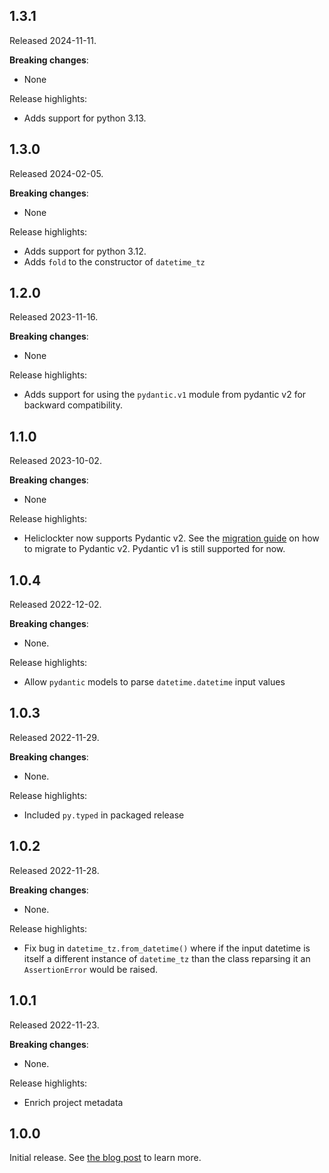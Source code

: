 1.3.1
-----

Released 2024-11-11.

**Breaking changes**:

- None

Release highlights:

- Adds support for python 3.13.

1.3.0
-----

Released 2024-02-05.

**Breaking changes**:

- None

Release highlights:

- Adds support for python 3.12.
- Adds `fold` to the constructor of `datetime_tz`

1.2.0
-----

Released 2023-11-16.

**Breaking changes**:

- None

Release highlights:

- Adds support for using the `pydantic.v1` module from pydantic v2 for backward compatibility.

1.1.0
-----

Released 2023-10-02.

**Breaking changes**:

- None

Release highlights:

- Heliclockter now supports Pydantic v2. See the
  [migration guide](https://docs.pydantic.dev/latest/migration/) on how to migrate to Pydantic v2.
  Pydantic v1 is still supported for now. 

1.0.4
-----

Released 2022-12-02.

**Breaking changes**:

- None.

Release highlights:

- Allow `pydantic` models to parse `datetime.datetime` input values

1.0.3
-----

Released 2022-11-29.

**Breaking changes**:

- None.

Release highlights:

- Included `py.typed` in packaged release

1.0.2
-----

Released 2022-11-28.

**Breaking changes**:

- None.

Release highlights:

- Fix bug in `datetime_tz.from_datetime()` where if the input datetime is itself a different instance of `datetime_tz` than the class reparsing it an `AssertionError` would be raised.

1.0.1
-----

Released 2022-11-23.

**Breaking changes**:

- None.

Release highlights:

- Enrich project metadata

1.0.0
-----

Initial release. See [the blog post](https://www.channable.com/tech/heliclockter-timezone-aware-datetimes-in-python) to learn more.